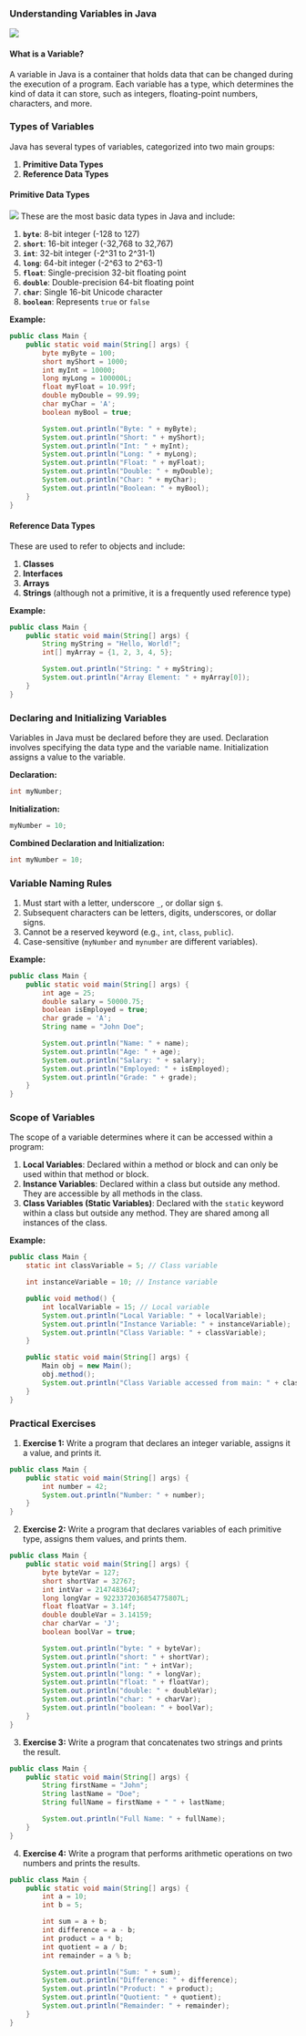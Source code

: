 

### Understanding Variables in Java

![](cbc44361-664e-459a-b0d5-b0392ba0f479.png)

#### What is a Variable?

A variable in Java is a container that holds data that can be changed during the execution of a program. Each variable has a type, which determines the kind of data it can store, such as integers, floating-point numbers, characters, and more.

### Types of Variables

Java has several types of variables, categorized into two main groups:

1. **Primitive Data Types**
2. **Reference Data Types**

#### Primitive Data Types
![](b1c84788-f874-414b-978e-8eb2ec28d244.png)
These are the most basic data types in Java and include:

1. **`byte`**: 8-bit integer (-128 to 127)
2. **`short`**: 16-bit integer (-32,768 to 32,767)
3. **`int`**: 32-bit integer (-2^31 to 2^31-1)
4. **`long`**: 64-bit integer (-2^63 to 2^63-1)
5. **`float`**: Single-precision 32-bit floating point
6. **`double`**: Double-precision 64-bit floating point
7. **`char`**: Single 16-bit Unicode character
8. **`boolean`**: Represents `true` or `false`

**Example:**
```java
public class Main {
    public static void main(String[] args) {
        byte myByte = 100;
        short myShort = 1000;
        int myInt = 10000;
        long myLong = 100000L;
        float myFloat = 10.99f;
        double myDouble = 99.99;
        char myChar = 'A';
        boolean myBool = true;

        System.out.println("Byte: " + myByte);
        System.out.println("Short: " + myShort);
        System.out.println("Int: " + myInt);
        System.out.println("Long: " + myLong);
        System.out.println("Float: " + myFloat);
        System.out.println("Double: " + myDouble);
        System.out.println("Char: " + myChar);
        System.out.println("Boolean: " + myBool);
    }
}
```

#### Reference Data Types

These are used to refer to objects and include:

1. **Classes**
2. **Interfaces**
3. **Arrays**
4. **Strings** (although not a primitive, it is a frequently used reference type)

**Example:**
```java
public class Main {
    public static void main(String[] args) {
        String myString = "Hello, World!";
        int[] myArray = {1, 2, 3, 4, 5};

        System.out.println("String: " + myString);
        System.out.println("Array Element: " + myArray[0]);
    }
}
```

### Declaring and Initializing Variables

Variables in Java must be declared before they are used. Declaration involves specifying the data type and the variable name. Initialization assigns a value to the variable.

**Declaration:**
```java
int myNumber;
```

**Initialization:**
```java
myNumber = 10;
```

**Combined Declaration and Initialization:**
```java
int myNumber = 10;
```

### Variable Naming Rules

1. Must start with a letter, underscore `_`, or dollar sign `$`.
2. Subsequent characters can be letters, digits, underscores, or dollar signs.
3. Cannot be a reserved keyword (e.g., `int`, `class`, `public`).
4. Case-sensitive (`myNumber` and `mynumber` are different variables).

**Example:**
```java
public class Main {
    public static void main(String[] args) {
        int age = 25;
        double salary = 50000.75;
        boolean isEmployed = true;
        char grade = 'A';
        String name = "John Doe";

        System.out.println("Name: " + name);
        System.out.println("Age: " + age);
        System.out.println("Salary: " + salary);
        System.out.println("Employed: " + isEmployed);
        System.out.println("Grade: " + grade);
    }
}
```

### Scope of Variables

The scope of a variable determines where it can be accessed within a program:

1. **Local Variables**: Declared within a method or block and can only be used within that method or block.
2. **Instance Variables**: Declared within a class but outside any method. They are accessible by all methods in the class.
3. **Class Variables (Static Variables)**: Declared with the `static` keyword within a class but outside any method. They are shared among all instances of the class.

**Example:**
```java
public class Main {
    static int classVariable = 5; // Class variable

    int instanceVariable = 10; // Instance variable

    public void method() {
        int localVariable = 15; // Local variable
        System.out.println("Local Variable: " + localVariable);
        System.out.println("Instance Variable: " + instanceVariable);
        System.out.println("Class Variable: " + classVariable);
    }

    public static void main(String[] args) {
        Main obj = new Main();
        obj.method();
        System.out.println("Class Variable accessed from main: " + classVariable);
    }
}
```

### Practical Exercises

1. **Exercise 1:** Write a program that declares an integer variable, assigns it a value, and prints it.
```java
public class Main {
    public static void main(String[] args) {
        int number = 42;
        System.out.println("Number: " + number);
    }
}
```

2. **Exercise 2:** Write a program that declares variables of each primitive type, assigns them values, and prints them.
```java
public class Main {
    public static void main(String[] args) {
        byte byteVar = 127;
        short shortVar = 32767;
        int intVar = 2147483647;
        long longVar = 9223372036854775807L;
        float floatVar = 3.14f;
        double doubleVar = 3.14159;
        char charVar = 'J';
        boolean boolVar = true;

        System.out.println("byte: " + byteVar);
        System.out.println("short: " + shortVar);
        System.out.println("int: " + intVar);
        System.out.println("long: " + longVar);
        System.out.println("float: " + floatVar);
        System.out.println("double: " + doubleVar);
        System.out.println("char: " + charVar);
        System.out.println("boolean: " + boolVar);
    }
}
```

3. **Exercise 3:** Write a program that concatenates two strings and prints the result.
```java
public class Main {
    public static void main(String[] args) {
        String firstName = "John";
        String lastName = "Doe";
        String fullName = firstName + " " + lastName;

        System.out.println("Full Name: " + fullName);
    }
}
```

4. **Exercise 4:** Write a program that performs arithmetic operations on two numbers and prints the results.
```java
public class Main {
    public static void main(String[] args) {
        int a = 10;
        int b = 5;

        int sum = a + b;
        int difference = a - b;
        int product = a * b;
        int quotient = a / b;
        int remainder = a % b;

        System.out.println("Sum: " + sum);
        System.out.println("Difference: " + difference);
        System.out.println("Product: " + product);
        System.out.println("Quotient: " + quotient);
        System.out.println("Remainder: " + remainder);
    }
}
```

